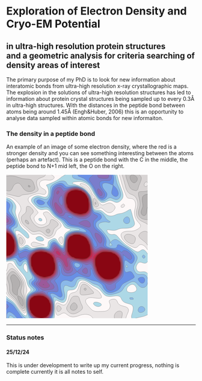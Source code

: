 # Exploration of Electron Density and Cryo-EM Potential  
**in ultra-high resolution protein structures**  
**and a geometric analysis for criteria searching of density areas of interest**  
---  

The primary purpose of my PhD is to look for new information about interatomic bonds from ultra-high resolution x-ray crystallographic maps. The explosion in the solutions of ultra-high resolution structures has led to information about protein crystal structures being sampled up to every 0.3Å in ultra-high structures.  With the distances in the peptide bond between atoms being around 1.45Å (Engh&Huber, 2006) this is an opportunity to analyse data sampled within atomic bonds for new informaiton.  

### The density in a peptide bond
An example of an image of some electron density, where the red is a stronger density and you can see something interesting between the atoms (perhaps an artefact).  This is a peptide bond with the C in the middle, the peptide bond to N+1 mid left, the O on the right.

![image info](./assets/density.png)  

---  

### Status notes
#### 25/12/24
This is under development to write up my current progress, nothing is complete currently it is all notes to self.  

